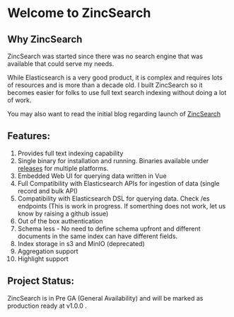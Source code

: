 # Welcome to ZincSearch


## Why ZincSearch

ZincSearch was started since there was no search engine that was available that could serve my needs.

While Elasticsearch is a very good product, it is complex and requires lots of resources and is more than a decade old. I built ZincSearch so it becomes easier for folks to use full text search indexing without doing a lot of work.

You may also want to read the initial blog regarding launch of [ZincSearch](https://prabhatsharma.in/blog/in-search-of-a-search-engine-beyond-elasticsearch-introducing-zinc/)


## Features:
1. Provides full text indexing capability
1. Single binary for installation and running. Binaries available under [releases](https://github.com/zinclabs/zincsearch/releases) for multiple platforms.
1. Embedded Web UI for querying data written in Vue
1. Full Compatibility with Elasticsearch APIs for ingestion of data (single record and bulk API)
1. Compatibility with Elasticsearch DSL for querying data. Check /es endpoints (This is work in progress. If somerthing does not work, let us know by raising a github issue)
1. Out of the box authentication
1. Schema less - No need to define schema upfront and different documents in the same index can have different fields.
1. Index storage in s3 and MinIO (deprecated)
1. Aggregation support
1. Highlight support

## Project Status:

ZincSearch is in Pre GA (General Availability)  and will be marked as production ready at v1.0.0 . 
